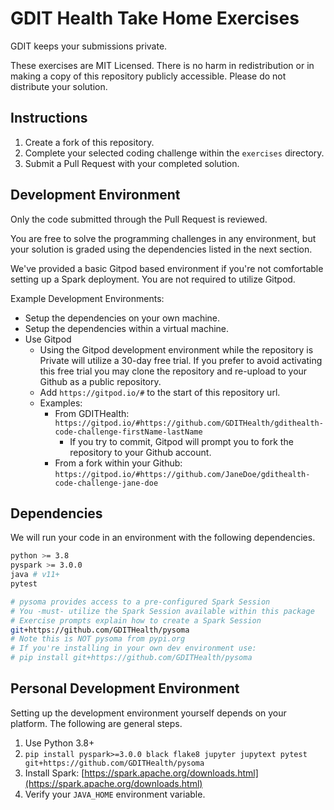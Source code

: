 # GDIT Health Take Home Exercises

GDIT keeps your submissions private.

These exercises are MIT Licensed. There is no harm in redistribution or in making a copy of this repository publicly accessible. Please do not distribute your solution.

## Instructions

1. Create a fork of this repository.
1. Complete your selected coding challenge within the `exercises` directory.
1. Submit a Pull Request with your completed solution.

## Development Environment

Only the code submitted through the Pull Request is reviewed.

You are free to solve the programming challenges in any environment, but your solution is graded using the dependencies listed in the next section.

We've provided a basic Gitpod based environment if you're not comfortable setting up a Spark deployment. You are not required to utilize Gitpod.

Example Development Environments:

- Setup the dependencies on your own machine.
- Setup the dependencies within a virtual machine.
- Use Gitpod
  - Using the Gitpod development environment while the repository is Private will utilize a 30-day free trial. If you prefer to avoid activating this free trial you may clone the repository and re-upload to your Github as a public repository.
  - Add `https://gitpod.io/#` to the start of this repository url.
  - Examples:
    - From GDITHealth: `https://gitpod.io/#https://github.com/GDITHealth/gdithealth-code-challenge-firstName-lastName`
      - If you try to commit, Gitpod will prompt you to fork the repository to your Github account.
    - From a fork within your Github: `https://gitpod.io/#https://github.com/JaneDoe/gdithealth-code-challenge-jane-doe`

## Dependencies

We will run your code in an environment with the following dependencies.

```bash
python >= 3.8
pyspark >= 3.0.0
java # v11+
pytest

# pysoma provides access to a pre-configured Spark Session
# You -must- utilize the Spark Session available within this package
# Exercise prompts explain how to create a Spark Session
git+https://github.com/GDITHealth/pysoma
# Note this is NOT pysoma from pypi.org
# If you're installing in your own dev environment use:
# pip install git+https://github.com/GDITHealth/pysoma
```

## Personal Development Environment

Setting up the development environment yourself depends on your platform. The following are general steps.

1. Use Python 3.8+
1. `pip install pyspark>=3.0.0 black flake8 jupyter jupytext pytest git+https://github.com/GDITHealth/pysoma`
1. Install Spark: [https://spark.apache.org/downloads.html](https://spark.apache.org/downloads.html)
1. Verify your `JAVA_HOME` environment variable.
